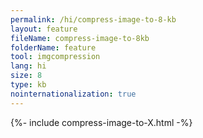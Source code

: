 ```yaml
---
permalink: /hi/compress-image-to-8-kb
layout: feature
fileName: compress-image-to-8kb
folderName: feature
tool: imgcompression
lang: hi
size: 8
type: kb
nointernationalization: true
---
```

{%- include compress-image-to-X.html -%}
      